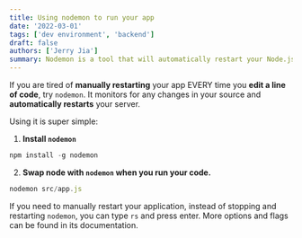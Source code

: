 ```yaml
---
title: Using nodemon to run your app
date: '2022-03-01'
tags: ['dev environment', 'backend']
draft: false
authors: ['Jerry Jia']
summary: Nodemon is a tool that will automatically restart your Node.js application when it changes.
---
```


If you are tired of **manually restarting** your app EVERY time you **edit a line of code**, try `nodemon`. It monitors for any changes in your source and **automatically restarts** your server.

Using it is super simple:

1. **Install `nodemon`**

```javascript
npm install -g nodemon
```

2. **Swap node with `nodemon` when you run your code.**

```javascript
nodemon src/app.js
```

If you need to manually restart your application, instead of stopping and restarting `nodemon`, you can type `rs` and press enter. More options and flags can be found in its documentation.
